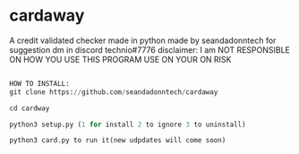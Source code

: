 # cardaway
A credit validated checker
made in python
made by seandadonntech
for suggestion dm in discord technio#7776
disclaimer: I am NOT RESPONSIBLE ON HOW YOU USE THIS PROGRAM USE ON YOUR ON RISK
```python

HOW TO INSTALL:
git clone https://github.com/seandadonntech/cardaway

cd cardway

python3 setup.py (1 for install 2 to ignore 3 to uninstall)

python3 card.py to run it(new udpdates will come soon)
```
